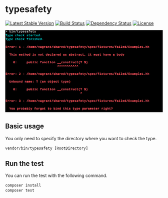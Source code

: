 typesafety
========================================

[![Latest Stable Version](https://poser.pugx.org/hhpack/typesafety/version)](https://packagist.org/packages/hhpack/typesafety)
[![Build Status](https://travis-ci.org/hhpack/typesafety.svg?branch=master)](https://travis-ci.org/hhpack/typesafety)
[![Dependency Status](https://www.versioneye.com/user/projects/562cbfeb36d0ab001900118e/badge.svg?style=flat)](https://www.versioneye.com/user/projects/562cbfeb36d0ab001900118e)
[![License](https://poser.pugx.org/hhpack/typesafety/license)](https://packagist.org/packages/hhpack/typesafety)

![ScreenShot](https://raw.githubusercontent.com/hhpack/typesafety/master/screen-shot.png)

Basic usage
----------------------------------------

You only need to specify the directory where you want to check the type.

	vendor/bin/typesafety [RootDirectory]

Run the test
------------------------------------------------

You can run the test with the following command.

	composer install
	composer test
